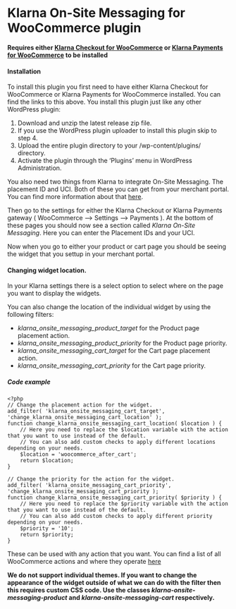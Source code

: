 # Klarna On-Site Messaging for WooCommerce plugin

**Requires either [Klarna Checkout for WooCommerce](https://woocommerce.com/products/klarna-checkout/) or [Klarna Payments for WooCommerce](https://woocommerce.com/products/klarna-payments/) to be installed**

#### Installation

To install this plugin you first need to have either Klarna Checkout for WooCommerce or Klarna Payments for WooCommerce installed. You can find the links to this above. You install this plugin just like any other WordPress plugin:

1. Download and unzip the latest release zip file.
2. If you use the WordPress plugin uploader to install this plugin skip to step 4.
3. Upload the entire plugin directory to your /wp-content/plugins/ directory.
4. Activate the plugin through the ‘Plugins’ menu in WordPress Administration.

You also need two things from Klarna to integrate On-Site Messaging. The placement ID and UCI. Both of these you can get from your merchant portal. You can find more information about that [here](https://developers.klarna.com/en/gb/kco-v3/on-site-messaging/getting-started).

Then go to the settings for either the Klarna Checkout or Klarna Payments gateway ( WooCommerce –> Settings –> Payments ). At the bottom of these pages you should now see a section called *Klarna On-Site Messaging*. Here you can enter the Placement IDs and your UCI.

Now when you go to either your product or cart page you should be seeing the widget that you settup in your merchant portal.

#### Changing widget location.
In your Klarna settings there is a select option to select where on the page you want to display the widgets.

You can also change the location of the individual widget by using the following filters:

* *klarna_onsite_messaging_product_target* for the Product page placement action.
* *klarna_onsite_messaging_product_priority* for the Product page priority.
* *klarna_onsite_messaging_cart_target* for the Cart page placement action.
* *klarna_onsite_messaging_cart_priority* for the Cart page priority.

##### Code example
```
<?php
// Change the placement action for the widget.
add_filter( 'klarna_onsite_messaging_cart_target', 'change_klarna_onsite_messaging_cart_location' );
function change_klarna_onsite_messaging_cart_location( $location ) {
    // Here you need to replace the $location variable with the action that you want to use instead of the default.
    // You can also add custom checks to apply different locations depending on your needs.
    $location = 'woocommerce_after_cart';
    return $location;
}

// Change the priority for the action for the widget.
add_filter( 'klarna_onsite_messaging_cart_priority', 'change_klarna_onsite_messaging_cart_priority );
function change_klarna_onsite_messaging_cart_priority( $priority ) {
	// Here you need to replace the $priority variable with the action that you want to use instead of the default.
    // You can also add custom checks to apply different priority depending on your needs.
    $priority = '10';
    return $priority;
}
```
These can be used with any action that you want. You can find a list of all WooCommerce actions and where they operate [here](https://docs.woocommerce.com/wc-apidocs/hook-docs.html)

**We do not support individual themes. If you want to change the appearance of the widget outside of what we can do with the filter then this requires custom CSS code. Use the classes *klarna-onsite-messaging-product* and *klarna-onsite-messaging-cart* respectively.**
